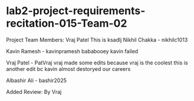 # lab2-project-requirements-recitation-015-Team-02
Project Team Members: Vraj Patel
This is ksadlj
Nikhil Chakka - nikhilc1013

Kavin Ramesh - kavinpramesh
bababooey
kavin failed

Vraj Patel - PatVraj
vraj made some edits because vraj is the coolest
this is another edit bc kavin almost destoryed our careers

Albashir Ali - bashir2025

Added Review: By Vraj
